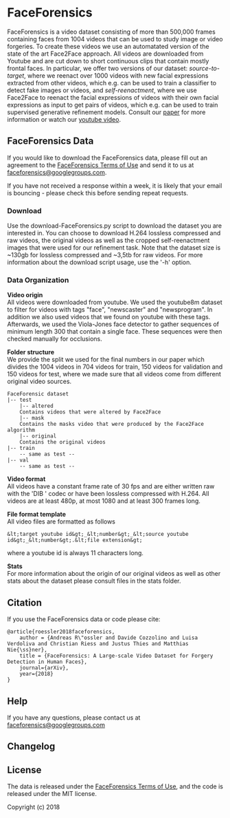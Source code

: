 # FaceForensics

FaceForensics is a video dataset consisting of more than 500,000 frames containing faces from 1004 videos that can be used to study image or video forgeries. To create these videos we use an automatated version of the state of the art Face2Face approach. All videos are downloaded from Youtube and are cut down to short continuous clips that contain mostly frontal faces. In particular, we offer two versions of our dataset: 
*source-to-target*, where we reenact over 1000 videos with new facial expressions extracted from other videos, which e.g. can be used to train a classifier to detect fake images or videos,
and *self-reenactment*, where we use Face2Face to reenact the facial expressions of videos with their own facial expressions as input to get pairs of videos, which e.g. can be used to train supervised generative refinement models.
Consult our [paper](https://arxiv.org/abs/1803.09179) for more information or watch our [youtube video](https://www.youtube.com/watch?v=Tle7YaPkO_k).

## FaceForensics Data

If you would like to download the FaceForensics data, please fill out an agreement to the [FaceForensics Terms of Use](http://kaldir.vc.in.tum.de/FaceForensics/webpage/FaceForensics_TOS.pdf) and send it to us at [faceforensics@googlegroups.com](mailto:faceforensics@googlegroups.com).

If you have not received a response within a week, it is likely that your email is bouncing - please check this before sending repeat requests.

### Download

Use the download-FaceForensics.py script to download the dataset you are interested in.
You can choose to download H.264 lossless compressed and raw videos, the original videos as well as the cropped
self-reenactment images that were used for our refinement task. Note that the dataset size
is ~130gb for lossless compressed and ~3,5tb for raw videos. For more information about the download script usage, use the '-h' option.

### Data Organization

**Video origin**  
All videos were downloaded from youtube. We used the youtube8m dataset to filter
for videos with tags "face", "newscaster" and "newsprogram". In addition we also
used videos that we found on youtube with these tags. Afterwards, we used the
Viola-Jones face detector to gather sequences of minimum length 300 that contain a single
face. These sequences were then checked manually for occlusions.

**Folder structure**  
We provide the split we used for the final numbers in our paper which divides the 1004 videos in
704 videos for train, 150 videos for validation and 150 videos for test, where we made sure that 
all videos come from different original video sources.
```shell
FaceForensic dataset
|-- test
    |-- altered
    Contains videos that were altered by Face2Face
    |-- mask
    Contains the masks video that were produced by the Face2Face algorithm
    |-- original
    Contains the original videos
|-- train
    -- same as test --
|-- val
    -- same as test -- 
```

**Video format**  
All videos have a constant frame rate of 30 fps and are either written raw with the 'DIB ' codec 
or have been lossless compressed with H.264. All videos are at least 480p, at most 1080 and at least
300 frames long.

**File format template**  
All video files are formatted as follows  
```
&lt;target youtube id&gt;_&lt;number&gt;_&lt;source youtube id&gt;_&lt;number&gt;.&lt;file extension&gt;
```

where a youtube id is always 11 characters long.

**Stats**  
For more information about the origin of our original videos as well as other stats about
 the dataset please consult files in the stats folder.


## Citation
If you use the FaceForensics data or code please cite:
```
@article{roessler2018faceforensics,
	author = {Andreas R\"ossler and Davide Cozzolino and Luisa Verdoliva and Christian Riess and Justus Thies and Matthias Nie{\ss}ner},
	title = {FaceForensics: A Large-scale Video Dataset for Forgery Detection in Human Faces},
	journal={arXiv},
	year={2018}
}
```

## Help
If you have any questions, please contact us at faceforensics@googlegroups.com


## Changelog

## License
The data is released under the [FaceForensics Terms of Use](http://kaldir.vc.in.tum.de/FaceForensics/webpage/FaceForensics_TOS.pdf), and the code is released under the MIT license.

Copyright (c) 2018